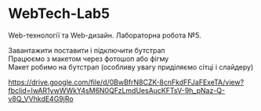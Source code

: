 # WebTech-Lab5
Web-технології та Web-дизайн. Лабораторна робота №5.  

Завантажити поставити і підключити бутстрап  
Працюємо з макетом через фотошоп або фігму  
Макет робимо на бутстрап (особливу увагу приділяємо сітці і слайдеру)  
 
https://drive.google.com/file/d/0BwBfrN8CZK-8cnFkdFFJaFExeTA/view?fbclid=IwAR1ywWWkY4sM6N0QFzLmdUesAucKFTsV-9h_pNaz-Q-v8Q_VVhkdE4G9jRo
